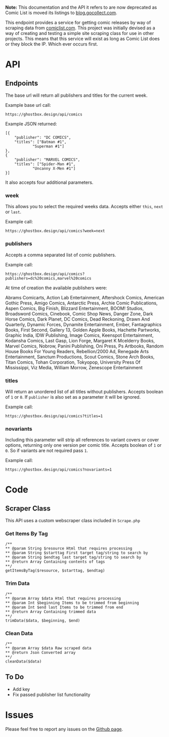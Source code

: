 **Note:** This documentation and the API it refers to are now deprecated as Comic List is moved its listings to [blog.gocollect.com](https://blog.gocollect.com/category/comiclist/).

This endpoint provides a service for getting comic releases by way of scraping data from [comiclist.com](http://www.comiclist.com/index.php). This project was initially devised as a way of creating and testing a simple site scraping class for use in other projects. This means that this service will exist as long as Comic List does or they block the IP. Which ever occurs first.

# API

## Endpoints

The base url will return all publishers and titles for the current week.

Example base url call:
```
https://ghostbox.design/api/comics
```

Example JSON returned:

```
[{
	"publisher": "DC COMICS",
	"titles": ["Batman #1",
            "Superman #1"]
},
{
	"publisher": "MARVEL COMICS",
	"titles": ["Spider-Man #1",
            "Uncanny X-Men #1"]
}]
```

It also accepts four additional parameters.

### week

This allows you to select the required weeks data. Accepts either ```this```, ```next``` or ```last```.

Example call:
```
https://ghostbox.design/api/comics?week=next
```

### publishers

Accepts a comma separated list of comic publishers.

Example call:
```
https://ghostbox.design/api/comics?publishers=dc%20comics,marvel%20comics
```

At time of creation the available publishers were:

Abrams Comicarts, Action Lab Entertainment, Aftershock Comics, American Gothic Press, Amigo Comics, Antarctic Press, Archie Comic Publications, Aspen Comics, Big Finish, Blizzard Entertainment, BOOM! Studios, Broadsword Comics, Cinebook, Comic Shop News, Danger Zone, Dark Horse Comics, Dark Planet, DC Comics, Dead Reckoning, Drawn And Quarterly, Dynamic Forces, Dynamite Entertainment, Ember, Fantagraphics Books, First Second, Gallery 13, Golden Apple Books, Hachette Partworks, Graphic India, IDW Publishing, Image Comics, Keenspot Entertainment, Kodansha Comics, Last Gasp, Lion Forge, Margaret K Mcelderry Books, Marvel Comics, Nobrow, Panini Publishing, Oni Press, Ps Artbooks, Random House Books For Young Readers, Rebellion/2000 Ad, Renegade Arts Entertainment, Sanctum Productions, Scout Comics, Stone Arch Books, Titan Comics, Tohan Corporation, Tokyopop, University Press Of Mississippi, Viz Media, William Morrow, Zenescope Entertainment

### titles

Will return an unordered list of all titles without publishers. Accepts boolean of ```1``` or ```0```.
If ```publisher``` is also set as a parameter it will be ignored.

Example call:
```
https://ghostbox.design/api/comics?titles=1
```

### novariants

Including this parameter will strip all references to variant covers or cover options, returning only one version per comic title. Accepts boolean of ```1``` or ```0```. So if variants are not required pass ```1```.

Example call:
```
https://ghostbox.design/api/comics?novariants=1
```

# Code

## Scraper Class

This API uses a custom webscraper class included in ```Scrape.php```


### Get Items By Tag

```
/**
** @param String $resource Html that requires processing
** @param String $starttag First target tag/string to search by
** @param String $endtag last target tag/string to search by
** @return Array Containing contents of tags
**/
getItemsByTag($resource, $starttag, $endtag)
```

### Trim Data

```
/**
** @param Array $data Html that requires processing
** @param Int $beginning Items to be trimmed from beginning
** @param Int $end last Items to be trimmed from end
** @return Array Containing trimmed data
**/
trimData($data, $beginning, $end)
```

### Clean Data

```
/**
** @param Array $data Raw scraped data
** @return Json Converted array
**/
cleanData($data)
```

## To Do

* Add key
* Fix passed publisher list functionality

# Issues

Please feel free to report any issues on the [Github page](https://github.com/raw-bit/ComicsAPI/issues).
